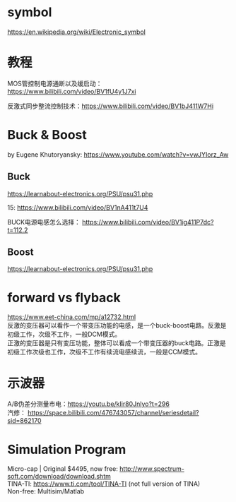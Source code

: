 

# symbol
https://en.wikipedia.org/wiki/Electronic_symbol

# 教程
MOS管控制电源通断以及缓启动：https://www.bilibili.com/video/BV1fU4y1J7xi  

反激式同步整流控制技术：https://www.bilibili.com/video/BV1bJ411W7Hi  

# Buck & Boost
by Eugene Khutoryansky: https://www.youtube.com/watch?v=vwJYIorz_Aw

## Buck
https://learnabout-electronics.org/PSU/psu31.php 

15: https://www.bilibili.com/video/BV1nA411t7U4 

BUCK电源电感怎么选择： https://www.bilibili.com/video/BV1ig411P7dc?t=112.2   

## Boost
https://learnabout-electronics.org/PSU/psu31.php

# forward vs flyback
https://www.eet-china.com/mp/a12732.html  
反激的变压器可以看作一个带变压功能的电感，是一个buck-boost电路。反激是初级工作，次级不工作，一般DCM模式。   
正激的变压器是只有变压功能，整体可以看成一个带变压器的buck电路。正激是初级工作次级也工作，次级不工作有续流电感续流，一般是CCM模式。  

# 示波器
A/B伪差分测量市电：https://youtu.be/kIir80Jnlyo?t=296  
汽修： https://space.bilibili.com/476743057/channel/seriesdetail?sid=862170  

# Simulation Program
Micro-cap | Original $4495, now free: http://www.spectrum-soft.com/download/download.shtm   
TINA-TI: https://www.ti.com/tool/TINA-TI (not full version of TINA)  
Non-free: Multisim/Matlab